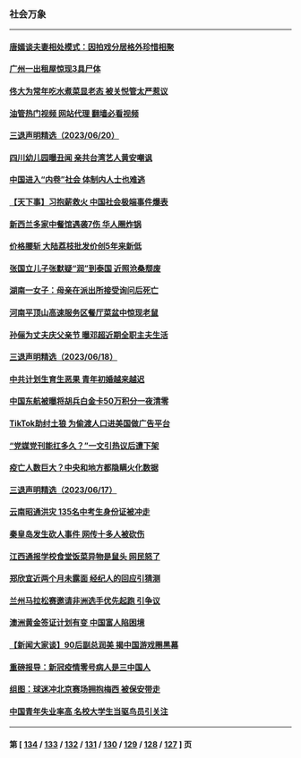 ### 社会万象
---
#### [唐嫣谈夫妻相处模式：因拍戏分居格外珍惜相聚](../../pages/ncid282/n14019911.md?06220045) 
#### [广州一出租屋惊现3具尸体](../../pages/ncid282/n14020036.md?06220045) 
#### [佟大为常年吃水煮菜显老态 被关悦管太严惹议](../../pages/ncid282/n14019849.md?06220045) 
#### [油管热门视频 网站代理 翻墙必看视频](http://138.2.39.72:81/youtube.html?epic-marker?06220045)
#### [三退声明精选（2023/06/20）](../../pages/ncid282/n14019867.md?06220045) 
#### [四川幼儿园曝丑闻 亲共台湾艺人黄安嘲讽](../../pages/ncid282/n14019821.md?06220045) 
#### [中国进入“内卷”社会 体制内人士也难逃](../../pages/ncid282/n14019394.md?06220045) 
#### [【天下事】习抱薪救火 中国社会极端事件爆表](../../pages/ncid282/n14019743.md?06220045) 
#### [新西兰多家中餐馆遇袭7伤 华人圈炸锅](../../pages/ncid282/n14019509.md?06220045) 
#### [价格腰斩 大陆荔枝批发价创5年来新低](../../pages/ncid282/n14019392.md?06220045) 
#### [张国立儿子张默疑“润”到泰国 近照沧桑颓废](../../pages/ncid282/n14019215.md?06220045) 
#### [湖南一女子：母亲在派出所接受询问后死亡](../../pages/ncid282/n14018906.md?06220045) 
#### [河南平顶山高速服务区餐厅菜盆中惊现老鼠](../../pages/ncid282/n14018815.md?06220045) 
#### [孙俪为丈夫庆父亲节 曝邓超近期全职主夫生活](../../pages/ncid282/n14018472.md?06220045) 
#### [三退声明精选（2023/06/18）](../../pages/ncid282/n14018593.md?06220045) 
#### [中共计划生育生恶果 青年初婚越来越迟](../../pages/ncid282/n14018492.md?06220045) 
#### [中国东航被曝将胡兵白金卡50万积分一夜清零](../../pages/ncid282/n14018439.md?06220045) 
#### [TikTok助纣土狼 为偷渡人口进美国做广告平台](../../pages/ncid282/n14018397.md?06220045) 
#### [“党媒党刊能扛多久？”一文引热议后遭下架](../../pages/ncid282/n14018188.md?06220045) 
#### [疫亡人数巨大？中央和地方都隐瞒火化数据](../../pages/ncid282/n14018021.md?06220045) 
#### [三退声明精选（2023/06/17）](../../pages/ncid282/n14018086.md?06220045) 
#### [云南昭通洪灾 135名中考生身份证被冲走](../../pages/ncid282/n14017885.md?06220045) 
#### [秦皇岛发生砍人事件 网传十多人被砍伤](../../pages/ncid282/n14017858.md?06220045) 
#### [江西通报学校食堂饭菜异物是鼠头 网民怒了](../../pages/ncid282/n14017841.md?06220045) 
#### [郑欣宜近两个月未露面 经纪人的回应引猜测](../../pages/ncid282/n14017564.md?06220045) 
#### [兰州马拉松赛邀请非洲选手优先起跑 引争议](../../pages/ncid282/n14017635.md?06220045) 
#### [澳洲黄金签证计划有变 中国富人陷困境](../../pages/ncid282/n14017509.md?06220045) 
#### [【新闻大家谈】90后副总润美 揭中国游戏圈黑幕](../../pages/ncid282/n14017454.md?06220045) 
#### [重磅报导：新冠疫情零号病人是三中国人](../../pages/ncid282/n14017445.md?06220045) 
#### [组图：球迷冲北京赛场拥抱梅西 被保安带走](../../pages/ncid282/n14017348.md?06220045) 
#### [中国青年失业率高 名校大学生当驱鸟员引关注](../../pages/ncid282/n14017193.md?06220045) 

---
#### 第 [ [134](./134.md?06220045) / [133](./133.md?06220045) / [132](./132.md?06220045) / [131](./131.md?06220045) / [130](./130.md?06220045) / [129](./129.md?06220045) / [128](./128.md?06220045) / [127](./127.md?06220045) ] 页
